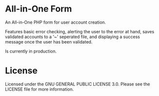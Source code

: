 # All-in-One Form
An All-in-One PHP form for user account creation.

Features basic error checking, alerting the user to the error at hand, saves validated accounts to a '~' seperated file, and displaying a success message once the user has been validated. 

Is currently in production.

# License
Licensed under the GNU GENERAL PUBLIC LICENSE 3.0. Please see the LICENSE file for more information.
